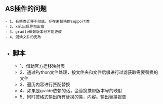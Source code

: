 ## AS插件的问题
	- 1、有些类迁移不彻底，存在未替换的support类
	- 2、xml出现导包出错
	- 3、gradle依赖版本号不能更改
	- 4、混淆文件的更改
- ## 脚本
	- 1、借助官方迁移映射表
	- 2、通过Python文件处理，按文件夹和文件后缀进行过滤获取需要替换的文件
	- 3、遍历内容进行匹配替换
	- 4、如果是gralde依赖的话，会替换携带版本号的映射
	- 5、同时按格式输出所有替换的类，内容。输出替换报告